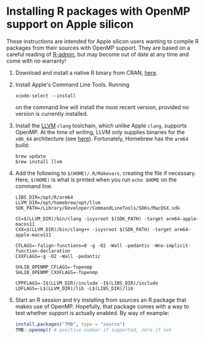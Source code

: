 # Installing R packages with OpenMP support on Apple silicon

These instructions are intended for Apple silicon users wanting to
compile R packages from their sources with OpenMP support. They are
based on a careful reading of
[R-admin](https://cran.r-project.org/doc/manuals/r-release/R-admin.html),
but may become out of date at any time and come with no warranty!

1.  Download and install a native R binary from CRAN,
	[here](https://cran.r-project.org/bin/macosx/).
	
2.  Install Apple's Command Line Tools. Running
    
    ```
    xcode-select --install
    ```
	
	on the command line will install the most recent version, provided
    no version is currently installed.

2.  Install the [LLVM](https://llvm.org/) `clang` toolchain, which
    unlike Apple `clang`, supports OpenMP. At the time of writing,
    LLVM only supplies binaries for the `x86_64` architecture 
	(see [here](https://github.com/llvm/llvm-project/releases/tag/llvmorg-12.0.0)).
    Fortunately, Homebrew has the `arm64` build:

    ```
	brew update
    brew install llvm
    ```

3. Add the following to `$(HOME)/.R/Makevars`, creating the file if
   necessary. Here, `$(HOME)` is what is printed when you run `echo
   $HOME` on the command line.

   ```
   LIBS_DIR=/opt/R/arm64
   LLVM_DIR=/opt/homebrew/opt/llvm
   SDK_PATH=/Library/Developer/CommandLineTools/SDKs/MacOSX.sdk
   
   CC=$(LLVM_DIR)/bin/clang -isysroot $(SDK_PATH) -target arm64-apple-macos11
   CXX=$(LLVM_DIR)/bin/clang++ -isysroot $(SDK_PATH) -target arm64-apple-macos11
   
   CFLAGS=-falign-functions=8 -g -O2 -Wall -pedantic -Wno-implicit-function-declaration
   CXXFLAGS=-g -O2 -Wall -pedantic
   
   SHLIB_OPENMP_CFLAGS=-fopenmp
   SHLIB_OPENMP_CXXFLAGS=-fopenmp
   
   CPPFLAGS=-I$(LLVM_DIR)/include -I$(LIBS_DIR)/include
   LDFLAGS=-L$(LLVM_DIR)/lib -L$(LIBS_DIR)/lib
   ```
   
4. Start an R session and try installing from sources an R package that 
   makes use of OpenMP. Hopefully, that package comes with a way to
   test whether support is actually enabled. By way of example:
   
   ```r
   install.packages("TMB", type = "source")
   TMB::openmp() # positive number if supported, zero if not
   ```
